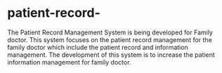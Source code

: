 # patient-record-
The Patient Record Management System is being developed for Family doctor. This system focuses on the patient record management for the family doctor which include the patient record and information management. The development of this system is to increase the patient information management for family doctor. 
